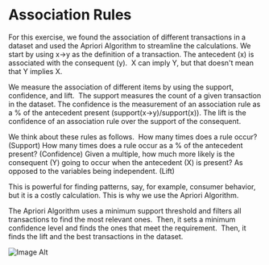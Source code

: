 # Association Rules

For this exercise, we found the association of different transactions in a dataset and used the Apriori Algorithm to streamline the calculations.
We start by using x->y as the definition of a transaction. The antecedent (x) is associated with the consequent (y). 
X can imply Y, but that doesn't mean that Y implies X.

We measure the association of different items by using the support, confidence, and lift. 
The support measures the count of a given transaction in the dataset.
The confidence is the measurement of an association rule as a % of the antecedent present (support(x->y)/support(x)).
The lift is the confidence of an association rule over the support of the consequent.

We think about these rules as follows. 
How many times does a rule occur? (Support)
How many times does a rule occur as a % of the antecedent present? (Confidence)
Given a multiple, how much more likely is the consequent (Y) going to occur when the antecedent (X) is present? As opposed to the variables being independent. (Lift)

This is powerful for finding patterns, say, for example, consumer behavior, but it is a costly calculation. This is why we use the Apriori Algorithm.

The Apriori Algorithm uses a minimum support threshold and filters all transactions to find the most relevant ones. 
Then, it sets a minimum confidence level and finds the ones that meet the requirement. 
Then, it finds the lift and the best transactions in the dataset.

![Image Alt](https://github.com/aarern/descriptive-predictive-analytics/blob/212304937afd069df6cd9f59f20c2959a89d4ea7/Descriptive%20Analytics/Association/asc1.jpg)
